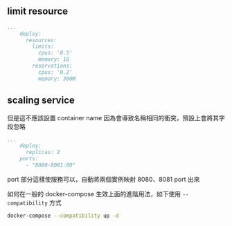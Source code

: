 ## limit resource

```yaml
...
    deploy:
      resources:
        limits:
          cpus: '0.5'
          memory: 1G
        reservations:
          cpus: '0.2'
          memory: 300M
```

## scaling service

但是這不應該設置 container name 因為會導致名稱相同的衝突，預設上會將其字段忽略
```yaml
...
    deploy:
      replicas: 2
    ports:
      - "8080-8081:80"
```

port 部分這樣使服務可以，自動將兩個實例映射 8080、8081 port 出來


如何在一般的 docker-compose 生效上面的進階用法，如下使用 `--compatibility` 方式

```bash
docker-compose --compatibility up -d 
```
